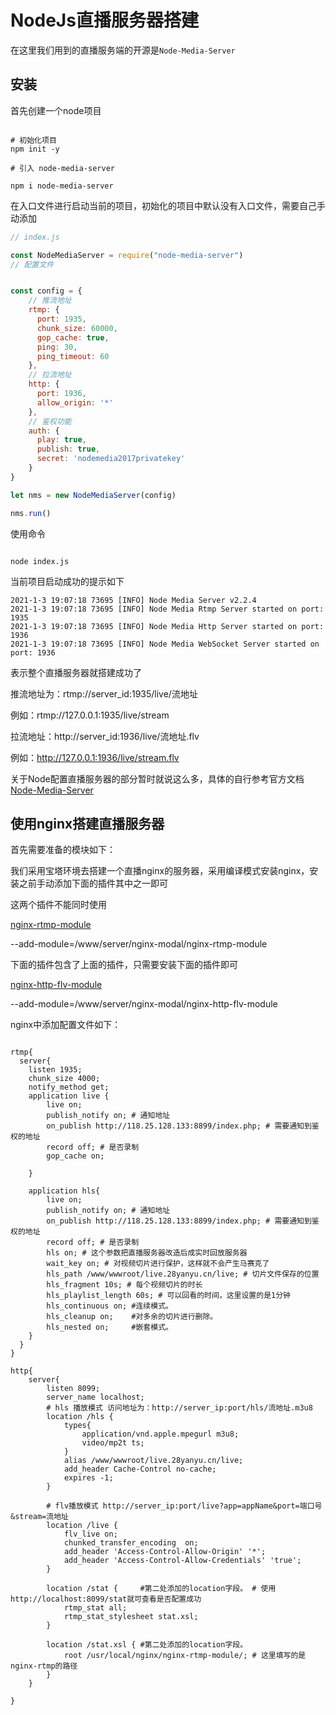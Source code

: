 # NodeJs直播服务器搭建

在这里我们用到的直播服务端的开源是`Node-Media-Server`

## 安装

首先创建一个node项目

```shell

# 初始化项目
npm init -y

# 引入 node-media-server

npm i node-media-server

```

在入口文件进行启动当前的项目，初始化的项目中默认没有入口文件，需要自己手动添加

```js
// index.js

const NodeMediaServer = require("node-media-server")
// 配置文件


const config = {
    // 推流地址
    rtmp: {
      port: 1935,
      chunk_size: 60000,
      gop_cache: true,
      ping: 30,
      ping_timeout: 60
    },
    // 拉流地址
    http: {
      port: 1936,
      allow_origin: '*'
    },
    // 鉴权功能
    auth: {
      play: true,
      publish: true,
      secret: 'nodemedia2017privatekey'
    }
}

let nms = new NodeMediaServer(config)

nms.run()

```

使用命令

```shell

node index.js

```

当前项目启动成功的提示如下


```
2021-1-3 19:07:18 73695 [INFO] Node Media Server v2.2.4
2021-1-3 19:07:18 73695 [INFO] Node Media Rtmp Server started on port: 1935
2021-1-3 19:07:18 73695 [INFO] Node Media Http Server started on port: 1936
2021-1-3 19:07:18 73695 [INFO] Node Media WebSocket Server started on port: 1936

```
表示整个直播服务器就搭建成功了

推流地址为：rtmp://server_id:1935/live/流地址

例如：rtmp://127.0.0.1:1935/live/stream

拉流地址：http://server_id:1936/live/流地址.flv

例如：http://127.0.0.1:1936/live/stream.flv

关于Node配置直播服务器的部分暂时就说这么多，具体的自行参考官方文档[Node-Media-Server](https://github.com/illuspas/Node-Media-Server)

## 使用nginx搭建直播服务器

首先需要准备的模块如下：

我们采用宝塔环境去搭建一个直播nginx的服务器，采用编译模式安装nginx，安装之前手动添加下面的插件其中之一即可

这两个插件不能同时使用

[nginx-rtmp-module](https://github.com/arut/nginx-rtmp-module.git)

--add-module=/www/server/nginx-modal/nginx-rtmp-module

下面的插件包含了上面的插件，只需要安装下面的插件即可

[nginx-http-flv-module](https://github.com/winshining/nginx-http-flv-module.git)

--add-module=/www/server/nginx-modal/nginx-http-flv-module


nginx中添加配置文件如下：


```nginx

rtmp{
  server{
    listen 1935;
    chunk_size 4000;
    notify_method get;
    application live {
        live on;
        publish_notify on; # 通知地址
        on_publish http://118.25.128.133:8899/index.php; # 需要通知到鉴权的地址
        record off; # 是否录制
        gop_cache on;
       
    }

    application hls{
        live on;
        publish_notify on; # 通知地址
        on_publish http://118.25.128.133:8899/index.php; # 需要通知到鉴权的地址
        record off; # 是否录制
        hls on; # 这个参数把直播服务器改造后成实时回放服务器
        wait_key on; # 对视频切片进行保护，这样就不会产生马赛克了
        hls_path /www/wwwroot/live.28yanyu.cn/live; # 切片文件保存的位置
        hls_fragment 10s; # 每个视频切片的时长
        hls_playlist_length 60s; # 可以回看的时间，这里设置的是1分钟
        hls_continuous on; #连续模式。
        hls_cleanup on;    #对多余的切片进行删除。
        hls_nested on;     #嵌套模式。
    }
  }
}

http{
    server{
        listen 8099;
        server_name localhost;
        # hls 播放模式 访问地址为：http://server_ip:port/hls/流地址.m3u8
        location /hls {      
            types{
                application/vnd.apple.mpegurl m3u8;    
                video/mp2t ts;    
            }
            alias /www/wwwroot/live.28yanyu.cn/live;
            add_header Cache-Control no-cache;
            expires -1;
        }

        # flv播放模式 http://server_ip:port/live?app=appName&port=端口号&stream=流地址
        location /live {
            flv_live on;
            chunked_transfer_encoding  on;
            add_header 'Access-Control-Allow-Origin' '*';
            add_header 'Access-Control-Allow-Credentials' 'true';
	    }

        location /stat {     #第二处添加的location字段。 # 使用http://localhost:8099/stat就可查看是否配置成功
            rtmp_stat all;
            rtmp_stat_stylesheet stat.xsl;
        }

        location /stat.xsl { #第二处添加的location字段。
            root /usr/local/nginx/nginx-rtmp-module/; # 这里填写的是nginx-rtmp的路径
        }
    }
   
}


```